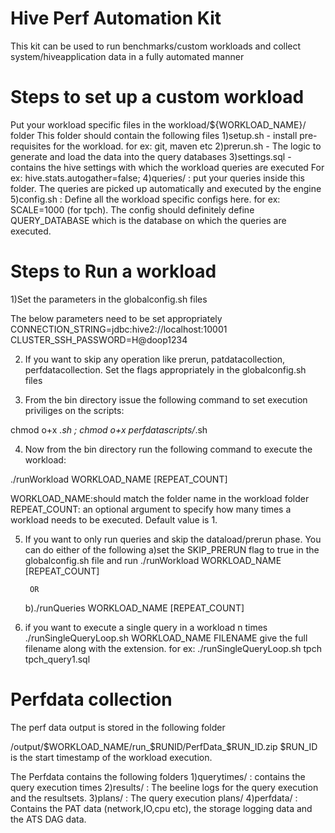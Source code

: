 Hive Perf Automation Kit
========================
This kit can be used to run benchmarks/custom workloads and collect system/hiveapplication data in a fully automated manner

Steps to set up a custom workload
=================================
Put your workload specific files in the workload/${WORKLOAD_NAME}/ folder
This folder should contain the following files
1)setup.sh - install pre-requisites for the workload. for ex: git, maven etc
2)prerun.sh - The logic to generate and load the data into the query databases
3)settings.sql - contains the hive settings with which the workload queries are executed
	For ex: hive.stats.autogather=false;
4)queries/ : put your queries inside this folder. The queries are picked up automatically and executed by the engine
5)config.sh : Define all the workload specific configs here. for ex: SCALE=1000 (for tpch). The config should definitely define
  QUERY_DATABASE which is the database on which the queries are executed.

Steps to Run a workload
========================
1)Set the parameters in the globalconfig.sh files

The below parameters need to be set appropriately
CONNECTION_STRING=jdbc:hive2://localhost:10001
CLUSTER_SSH_PASSWORD=H@doop1234

2) If you want to skip any operation like prerun, patdatacollection, perfdatacollection. Set the flags appropriately in the globalconfig.sh files

3) From the bin directory issue the following command to set execution priviliges on the scripts:

chmod o+x *.sh ; chmod o+x perfdatascripts/*.sh

4) Now from the bin directory run the following command to execute the workload:

./runWorkload WORKLOAD_NAME [REPEAT_COUNT]

WORKLOAD_NAME:should match the folder name in the workload folder
REPEAT_COUNT: an optional argument to specify how many times a workload needs to be executed. Default value is 1.

5) If you want to only run queries and skip the dataload/prerun phase. You can do either of the following
	a)set the SKIP_PRERUN flag to true in the globalconfig.sh file and run 
		./runWorkload WORKLOAD_NAME [REPEAT_COUNT]
		
		OR
	
	b)./runQueries WORKLOAD_NAME [REPEAT_COUNT]
	
6) if you want to execute a single query in a workload n times 
	./runSingleQueryLoop.sh WORKLOAD_NAME FILENAME
	give the full filename along with the extension. for ex:
	./runSingleQueryLoop.sh tpch tpch_query1.sql

Perfdata collection
========================

The perf data output is stored in the following folder

/output/$WORKLOAD_NAME/run_$RUNID/PerfData_$RUN_ID.zip
$RUN_ID is the start timestamp of the workload execution.

The Perfdata contains the following folders
1)querytimes/ : contains the query execution times
2)results/ : The beeline logs for the query execution and the resultsets.
3)plans/ : The query execution plans/
4)perfdata/ : Contains the PAT data (network,IO,cpu etc), the storage logging data and the ATS DAG data.
